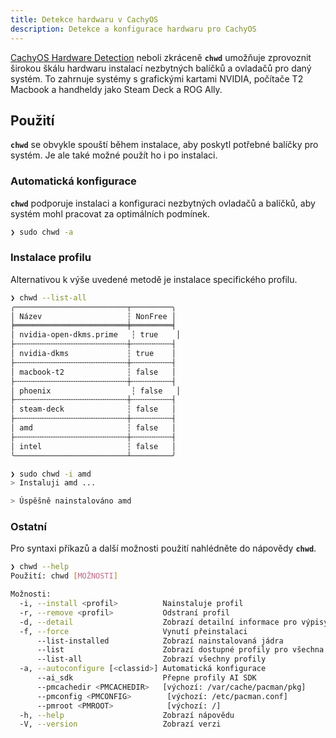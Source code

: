 ```yaml
---
title: Detekce hardwaru v CachyOS
description: Detekce a konfigurace hardwaru pro CachyOS
---
```


[CachyOS Hardware Detection](https://github.com/CachyOS/chwd/) neboli zkráceně **`chwd`** umožňuje zprovoznit širokou škálu hardwaru instalací nezbytných
balíčků a ovladačů pro daný systém. To zahrnuje systémy s grafickými kartami NVIDIA, počítače T2 Macbook a handheldy jako Steam Deck a ROG Ally.

## Použití

**`chwd`** se obvykle spouští během instalace, aby poskytl potřebné balíčky pro systém. Je ale také možné
použít ho i po instalaci.

### Automatická konfigurace

**`chwd`** podporuje instalaci a konfiguraci nezbytných ovladačů a balíčků, aby systém mohl pracovat za optimálních podmínek.

```sh
❯ sudo chwd -a
```

### Instalace profilu

Alternativou k výše uvedené metodě je instalace specifického profilu.

```sh title='Zobrazení všech dostupných profilů'
❯ chwd --list-all
╭─────────────────────────┬─────────╮
│ Název                   ┆ NonFree │
╞═════════════════════════╪═════════╡
│ nvidia-open-dkms.prime   ┆ true    │
├╌╌╌╌╌╌╌╌╌╌╌╌╌╌╌╌╌╌╌╌╌╌╌╌╌┼╌╌╌╌╌╌╌╌╌┤
│ nvidia-dkms             ┆ true    │
├╌╌╌╌╌╌╌╌╌╌╌╌╌╌╌╌╌╌╌╌╌╌╌╌╌┼╌╌╌╌╌╌╌╌╌┤
│ macbook-t2              ┆ false   │
├╌╌╌╌╌╌╌╌╌╌╌╌╌╌╌╌╌╌╌╌╌╌╌╌╌┼╌╌╌╌╌╌╌╌╌┤
│ phoenix                  ┆ false   │
├╌╌╌╌╌╌╌╌╌╌╌╌╌╌╌╌╌╌╌╌╌╌╌╌╌┼╌╌╌╌╌╌╌╌╌┤
│ steam-deck              ┆ false   │
├╌╌╌╌╌╌╌╌╌╌╌╌╌╌╌╌╌╌╌╌╌╌╌╌╌┼╌╌╌╌╌╌╌╌╌┤
│ amd                     ┆ false   │
├╌╌╌╌╌╌╌╌╌╌╌╌╌╌╌╌╌╌╌╌╌╌╌╌╌┼╌╌╌╌╌╌╌╌╌┤
│ intel                   ┆ false   │
╰─────────────────────────┴─────────╯
```

```sh title='Instalace profilu chwd'
❯ sudo chwd -i amd
> Instaluji amd ...

> Úspěšně nainstalováno amd
```

### Ostatní

Pro syntaxi příkazů a další možnosti použití nahlédněte do nápovědy **`chwd`**.

```sh
❯ chwd --help
Použití: chwd [MOŽNOSTI]

Možnosti:
  -i, --install <profil>          Nainstaluje profil
  -r, --remove <profil>           Odstraní profil
  -d, --detail                    Zobrazí detailní informace pro výpisy
  -f, --force                     Vynutí přeinstalaci
      --list-installed            Zobrazí nainstalovaná jádra
      --list                      Zobrazí dostupné profily pro všechna zařízení
      --list-all                  Zobrazí všechny profily
  -a, --autoconfigure [<classid>] Automatická konfigurace
      --ai_sdk                    Přepne profily AI SDK
      --pmcachedir <PMCACHEDIR>   [výchozí: /var/cache/pacman/pkg]
      --pmconfig <PMCONFIG>        [výchozí: /etc/pacman.conf]
      --pmroot <PMROOT>            [výchozí: /]
  -h, --help                      Zobrazí nápovědu
  -V, --version                   Zobrazí verzi
```
